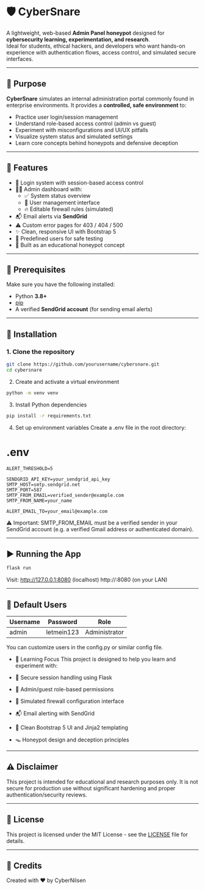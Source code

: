 # 🛡️ CyberSnare

A lightweight, web-based **Admin Panel honeypot** designed for **cybersecurity learning, experimentation, and research**.  
Ideal for students, ethical hackers, and developers who want hands-on experience with authentication flows, access control, and simulated secure interfaces.

---

## 🚀 Purpose

**CyberSnare** simulates an internal administration portal commonly found in enterprise environments. It provides a **controlled, safe environment** to:

- Practice user login/session management  
- Understand role-based access control (admin vs guest)  
- Experiment with misconfigurations and UI/UX pitfalls  
- Visualize system status and simulated settings  
- Learn core concepts behind honeypots and defensive deception  

---

## 🧠 Features

- 🔐 Login system with session-based access control  
- 🧑‍💼 Admin dashboard with:
  - ✅ System status overview  
  - 👥 User management interface  
  - 🔥 Editable firewall rules (simulated)  
- 📬 Email alerts via **SendGrid**  
- ⚠️ Custom error pages for 403 / 404 / 500  
- ✨ Clean, responsive UI with Bootstrap 5  
- 🧪 Predefined users for safe testing  
- 🧲 Built as an educational honeypot concept  

---

## 🧰 Prerequisites

Make sure you have the following installed:

- Python **3.8+**  
- [pip](https://pip.pypa.io/en/stable/)  
- A verified **SendGrid account** (for sending email alerts)  

---

## 🔧 Installation

### 1. Clone the repository

```bash
git clone https://github.com/yourusername/cybersnare.git
cd cybersnare
```
2. Create and activate a virtual environment
```bash
python -m venv venv
```
3. Install Python dependencies
```bash
pip install -r requirements.txt
```
4. Set up environment variables
Create a .env file in the root directory:
# .env

```
ALERT_THRESHOLD=5

SENDGRID_API_KEY=your_sendgrid_api_key
SMTP_HOST=smtp.sendgrid.net
SMTP_PORT=587
SMTP_FROM_EMAIL=verified_sender@example.com
SMTP_FROM_NAME=your_name

ALERT_EMAIL_TO=your_email@example.com
```
⚠️ Important: SMTP_FROM_EMAIL must be a verified sender in your SendGrid account (e.g. a verified Gmail address or authenticated domain).

---

## ▶️ Running the App
```bash
flask run
```
Visit:
http://127.0.0.1:8080 (localhost)
http://<your-lan-ip>:8080 (on your LAN)

---

## 🧪 Default Users
| Username |	Password |	Role |
|----------|-----------|-------|
| admin |	letmein123 |	Administrator |

You can customize users in the config.py or similar config file.

- 🧠 Learning Focus
This project is designed to help you learn and experiment with:

- 🔐 Secure session handling using Flask

- 🔑 Admin/guest role-based permissions

- 🧱 Simulated firewall configuration interface

- 📬 Email alerting with SendGrid

- 🧰 Clean Bootstrap 5 UI and Jinja2 templating

- 🪤 Honeypot design and deception principles

---

## ⚠️ Disclaimer
This project is intended for educational and research purposes only.
It is not secure for production use without significant hardening and proper authentication/security reviews.

---

## 📄 License
This project is licensed under the MIT License - see the [LICENSE](LICENSE) file for details.

---

## 🙌 Credits
Created with ❤️ by CyberNilsen
